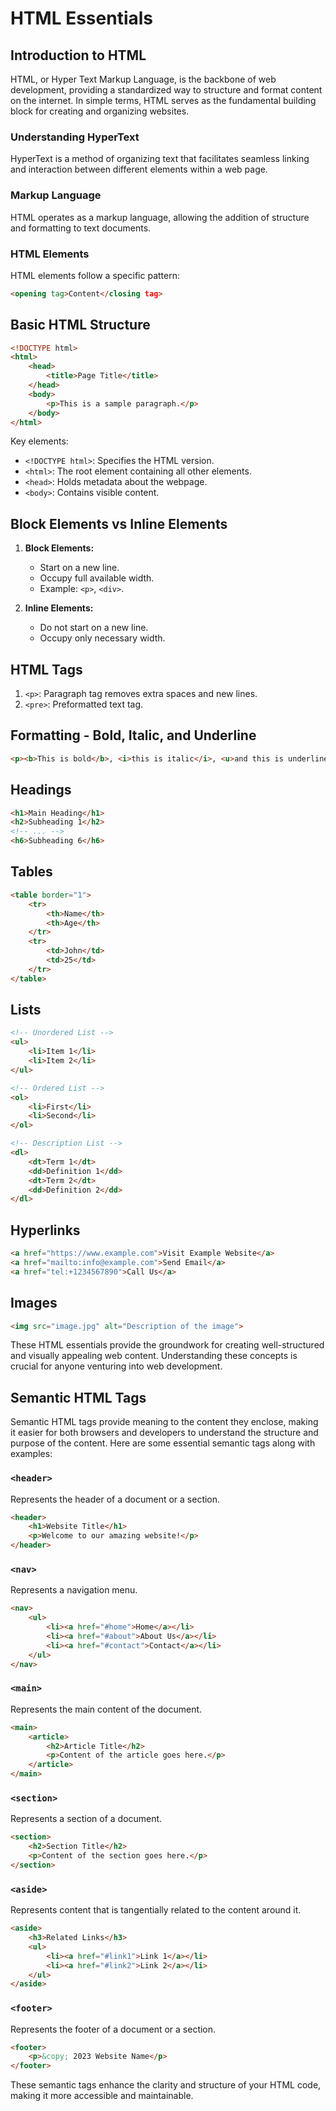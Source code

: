# HTML Essentials

## Introduction to HTML

HTML, or Hyper Text Markup Language, is the backbone of web development, providing a standardized way to structure and format content on the internet. In simple terms, HTML serves as the fundamental building block for creating and organizing websites.

### Understanding HyperText

HyperText is a method of organizing text that facilitates seamless linking and interaction between different elements within a web page.

### Markup Language

HTML operates as a markup language, allowing the addition of structure and formatting to text documents.

### HTML Elements

HTML elements follow a specific pattern:
```html
<opening tag>Content</closing tag>
```

## Basic HTML Structure

```html
<!DOCTYPE html>
<html>
    <head>
        <title>Page Title</title>
    </head>
    <body>
        <p>This is a sample paragraph.</p>
    </body>
</html>
```

Key elements:
- `<!DOCTYPE html>`: Specifies the HTML version.
- `<html>`: The root element containing all other elements.
- `<head>`: Holds metadata about the webpage.
- `<body>`: Contains visible content.

## Block Elements vs Inline Elements

1. **Block Elements:**
   - Start on a new line.
   - Occupy full available width.
   - Example: `<p>`, `<div>`.

2. **Inline Elements:**
   - Do not start on a new line.
   - Occupy only necessary width.

## HTML Tags

1. `<p>`: Paragraph tag removes extra spaces and new lines.
2. `<pre>`: Preformatted text tag.

## Formatting - Bold, Italic, and Underline

```html
<p><b>This is bold</b>, <i>this is italic</i>, <u>and this is underlined</u>.</p>
```

## Headings

```html
<h1>Main Heading</h1>
<h2>Subheading 1</h2>
<!-- ... -->
<h6>Subheading 6</h6>
```

## Tables

```html
<table border="1">
    <tr>
        <th>Name</th>
        <th>Age</th>
    </tr>
    <tr>
        <td>John</td>
        <td>25</td>
    </tr>
</table>
```

## Lists

```html
<!-- Unordered List -->
<ul>
    <li>Item 1</li>
    <li>Item 2</li>
</ul>

<!-- Ordered List -->
<ol>
    <li>First</li>
    <li>Second</li>
</ol>

<!-- Description List -->
<dl>
    <dt>Term 1</dt>
    <dd>Definition 1</dd>
    <dt>Term 2</dt>
    <dd>Definition 2</dd>
</dl>
```

## Hyperlinks

```html
<a href="https://www.example.com">Visit Example Website</a>
<a href="mailto:info@example.com">Send Email</a>
<a href="tel:+1234567890">Call Us</a>
```

## Images

```html
<img src="image.jpg" alt="Description of the image">
```

These HTML essentials provide the groundwork for creating well-structured and visually appealing web content. Understanding these concepts is crucial for anyone venturing into web development.

## Semantic HTML Tags

Semantic HTML tags provide meaning to the content they enclose, making it easier for both browsers and developers to understand the structure and purpose of the content. Here are some essential semantic tags along with examples:

### `<header>`

Represents the header of a document or a section.

```html
<header>
    <h1>Website Title</h1>
    <p>Welcome to our amazing website!</p>
</header>
```

### `<nav>`

Represents a navigation menu.

```html
<nav>
    <ul>
        <li><a href="#home">Home</a></li>
        <li><a href="#about">About Us</a></li>
        <li><a href="#contact">Contact</a></li>
    </ul>
</nav>
```

### `<main>`

Represents the main content of the document.

```html
<main>
    <article>
        <h2>Article Title</h2>
        <p>Content of the article goes here.</p>
    </article>
</main>
```

### `<section>`

Represents a section of a document.

```html
<section>
    <h2>Section Title</h2>
    <p>Content of the section goes here.</p>
</section>
```

### `<aside>`

Represents content that is tangentially related to the content around it.

```html
<aside>
    <h3>Related Links</h3>
    <ul>
        <li><a href="#link1">Link 1</a></li>
        <li><a href="#link2">Link 2</a></li>
    </ul>
</aside>
```

### `<footer>`

Represents the footer of a document or a section.

```html
<footer>
    <p>&copy; 2023 Website Name</p>
</footer>
```

These semantic tags enhance the clarity and structure of your HTML code, making it more accessible and maintainable.
